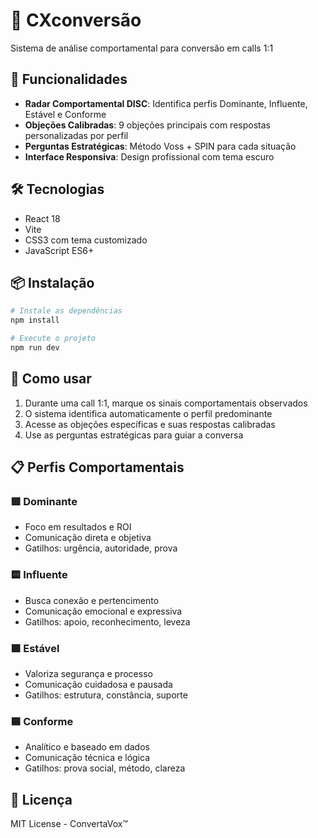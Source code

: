 # 🚀 CXconversão

Sistema de análise comportamental para conversão em calls 1:1

## 🚀 Funcionalidades

- **Radar Comportamental DISC**: Identifica perfis Dominante, Influente, Estável e Conforme
- **Objeções Calibradas**: 9 objeções principais com respostas personalizadas por perfil
- **Perguntas Estratégicas**: Método Voss + SPIN para cada situação
- **Interface Responsiva**: Design profissional com tema escuro

## 🛠 Tecnologias

- React 18
- Vite
- CSS3 com tema customizado
- JavaScript ES6+

## 📦 Instalação

```bash
# Instale as dependências
npm install

# Execute o projeto
npm run dev
```

## 🎯 Como usar

1. Durante uma call 1:1, marque os sinais comportamentais observados
2. O sistema identifica automaticamente o perfil predominante
3. Acesse as objeções específicas e suas respostas calibradas
4. Use as perguntas estratégicas para guiar a conversa

## 📋 Perfis Comportamentais

### 🟥 Dominante
- Foco em resultados e ROI
- Comunicação direta e objetiva
- Gatilhos: urgência, autoridade, prova

### 🟨 Influente  
- Busca conexão e pertencimento
- Comunicação emocional e expressiva
- Gatilhos: apoio, reconhecimento, leveza

### 🟩 Estável
- Valoriza segurança e processo
- Comunicação cuidadosa e pausada
- Gatilhos: estrutura, constância, suporte

### 🟦 Conforme
- Analítico e baseado em dados
- Comunicação técnica e lógica
- Gatilhos: prova social, método, clareza

## 📄 Licença

MIT License - ConvertaVox™
